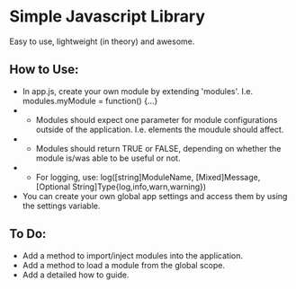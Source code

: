 Simple Javascript Library
=============

Easy to use, lightweight (in theory) and awesome.

How to Use:
-----------

+ In app.js, create your own module by extending 'modules'. I.e. modules.myModule = function() {...}
+ + Modules should expect one parameter for module configurations outside of the application. I.e. elements the moudule should affect.
+ + Modules should return TRUE or FALSE, depending on whether the module is/was able to be useful or not.
+ + For logging, use: log([string]ModuleName, [Mixed]Message, [Optional String]Type{log,info,warn,warning})
+ You can create your own global app settings and access them by using the settings variable.

To Do:
-----------

+ Add a method to import/inject modules into the application.
+ Add a method to load a module from the global scope.
+ Add a detailed how to guide.
